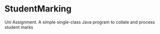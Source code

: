 # StudentMarking
Uni Assignment. A simple single-class Java program to collate and process student marks
